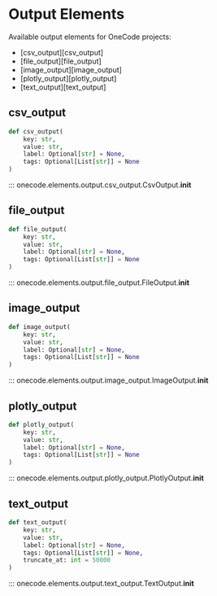 # Output Elements

Available output elements for OneCode projects:

* [csv_output][csv_output]
* [file_output][file_output]
* [image_output][image_output]
* [plotly_output][plotly_output]
* [text_output][text_output]


## csv_output
```python
def csv_output(
    key: str,
    value: str,
    label: Optional[str] = None,
    tags: Optional[List[str]] = None
)
```
::: onecode.elements.output.csv_output.CsvOutput.__init__


## file_output
```python
def file_output(
    key: str,
    value: str,
    label: Optional[str] = None,
    tags: Optional[List[str]] = None
)
```
::: onecode.elements.output.file_output.FileOutput.__init__


## image_output
```python
def image_output(
    key: str,
    value: str,
    label: Optional[str] = None,
    tags: Optional[List[str]] = None
)
```
::: onecode.elements.output.image_output.ImageOutput.__init__


## plotly_output
```python
def plotly_output(
    key: str,
    value: str,
    label: Optional[str] = None,
    tags: Optional[List[str]] = None
)
```
::: onecode.elements.output.plotly_output.PlotlyOutput.__init__


## text_output
```python
def text_output(
    key: str,
    value: str,
    label: Optional[str] = None,
    tags: Optional[List[str]] = None,
    truncate_at: int = 50000
)
```
::: onecode.elements.output.text_output.TextOutput.__init__

